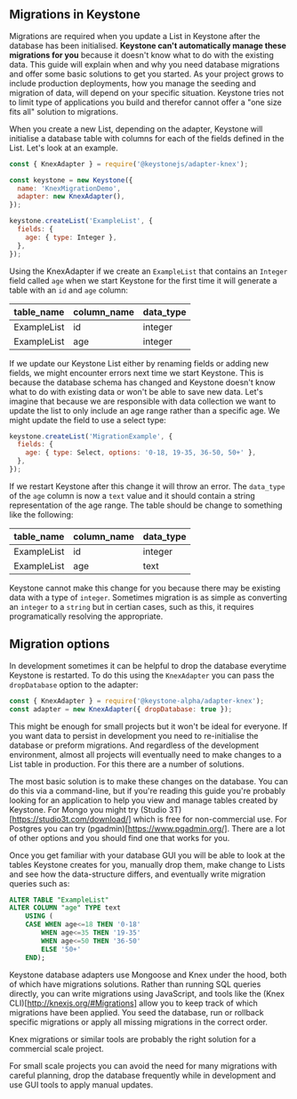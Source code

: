 <!--[meta]
section: guides
title: Migrations
[meta]-->

## Migrations in Keystone

Migrations are required when you update a List in Keystone after the database has been initialised. **Keystone can't automatically manage these migrations for you** because it doesn't know what to do with the existing data. This guide will explain when and why you need database migrations and offer some basic solutions to get you started. As your project grows to include production deployments, how you manage the seeding and migration of data, will depend on your specific situation. Keystone tries not to limit type of applications you build and therefor cannot offer a "one size fits all" solution to migrations.

When you create a new List, depending on the adapter, Keystone will initialise a database table with columns for each of the fields defined in the List. Let's look at an example.

```javascript
const { KnexAdapter } = require('@keystonejs/adapter-knex');

const keystone = new Keystone({
  name: 'KnexMigrationDemo',
  adapter: new KnexAdapter(),
});

keystone.createList('ExampleList', {
  fields: {
    age: { type: Integer },
  },
});
```

Using the KnexAdapter if we create an `ExampleList` that contains an `Integer` field called `age` when we start Keystone for the first time it will generate a table with an `id` and `age` column:

| table_name  | column_name | data_type |
| ----------- | ----------- | --------- |
| ExampleList | id          | integer   |
| ExampleList | age         | integer   |

If we update our Keystone List either by renaming fields or adding new fields, we might encounter errors next time we start Keystone. This is because the database schema has changed and Keystone doesn't know what to do with existing data or won't be able to save new data. Let's imagine that because we are responsible with data collection we want to update the list to only include an age range rather than a specific age. We might update the field to use a select type:

```javascript
keystone.createList('MigrationExample', {
  fields: {
    age: { type: Select, options: '0-18, 19-35, 36-50, 50+' },
  },
});
```

If we restart Keystone after this change it will throw an error. The `data_type` of the `age` column is now a `text` value and it should contain a string representation of the age range. The table should be change to something like the following:

| table_name  | column_name | data_type |
| ----------- | ----------- | --------- |
| ExampleList | id          | integer   |
| ExampleList | age         | text      |

Keystone cannot make this change for you because there may be existing data with a type of `integer`. Sometimes migration is as simple as converting an `integer` to a `string` but in certian cases, such as this, it requires programatically resolving the appropriate.

## Migration options

In development sometimes it can be helpful to drop the database everytime Keystone is restarted. To do this using the `KnexAdapter` you can pass the `dropDatabase` option to the adapter:

```js
const { KnexAdapter } = require('@keystone-alpha/adapter-knex');
const adapter = new KnexAdapter({ dropDatabase: true });
```

This might be enough for small projects but it won't be ideal for everyone. If you want data to persist in development you need to re-initialise the database or preform migrations. And regardless of the development environment, almost all projects will eventually need to make changes to a List table in production. For this there are a number of solutions.

The most basic solution is to make these changes on the database. You can do this via a command-line, but if you're reading this guide you're probably looking for an application to help you view and manage tables created by Keystone. For Mongo you might try (Studio 3T)[https://studio3t.com/download/] which is free for non-commercial use. For Postgres you can try (pgadmin)[https://www.pgadmin.org/]. There are a lot of other options and you should find one that works for you.

Once you get familiar with your database GUI you will be able to look at the tables Keystone creates for you, manually drop them, make change to Lists and see how the data-structure differs, and eventually write migration queries such as:

```sql
ALTER TABLE "ExampleList"
ALTER COLUMN "age" TYPE text
    USING (
    CASE WHEN age<=18 THEN '0-18'
        WHEN age<=35 THEN '19-35'
        WHEN age<=50 THEN '36-50'
        ELSE '50+'
    END);
```

Keystone database adapters use Mongoose and Knex under the hood, both of which have migrations solutions. Rather than running SQL queries directly, you can write migrations using JavaScript, and tools like the (Knex CLI)[http://knexjs.org/#Migrations] allow you to keep track of which migrations have been applied. You seed the database, run or rollback specific migrations or apply all missing migrations in the correct order.

Knex migrations or similar tools are probably the right solution for a commercial scale project.

For small scale projects you can avoid the need for many migrations with careful planning, drop the database frequently while in development and use GUI tools to apply manual updates.
